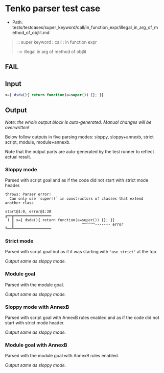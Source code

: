 # Tenko parser test case

- Path: tests/testcases/super_keyword/call/in_function_expr/illegal_in_arg_of_method_of_objlit.md

> :: super keyword : call : in function expr
>
> ::> illegal in arg of method of objlit
## FAIL

## Input


`````js
x={ dsda(){ return function(a=super()) {}; }}
`````

## Output

_Note: the whole output block is auto-generated. Manual changes will be overwritten!_

Below follow outputs in five parsing modes: sloppy, sloppy+annexb, strict script, module, module+annexb.

Note that the output parts are auto-generated by the test runner to reflect actual result.

### Sloppy mode

Parsed with script goal and as if the code did not start with strict mode header.

`````
throws: Parser error!
  Can only use `super()` in constructors of classes that extend another class

start@1:0, error@1:30
╔══╦═════════════════
 1 ║ x={ dsda(){ return function(a=super()) {}; }}
   ║                               ^^^^^^------- error
╚══╩═════════════════

`````

### Strict mode

Parsed with script goal but as if it was starting with `"use strict"` at the top.

_Output same as sloppy mode._

### Module goal

Parsed with the module goal.

_Output same as sloppy mode._

### Sloppy mode with AnnexB

Parsed with script goal with AnnexB rules enabled and as if the code did not start with strict mode header.

_Output same as sloppy mode._

### Module goal with AnnexB

Parsed with the module goal with AnnexB rules enabled.

_Output same as sloppy mode._
